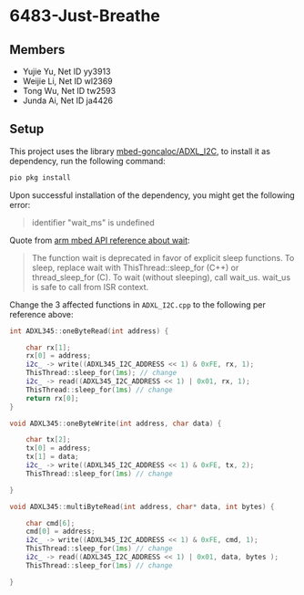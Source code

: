 # 6483-Just-Breathe

## Members

- Yujie Yu, Net ID yy3913
- Weijie Li, Net ID wl2369
- Tong Wu, Net ID tw2593
- Junda Ai, Net ID ja4426

## Setup

This project uses the library [mbed-goncaloc/ADXL_I2C](https://os.mbed.com/users/goncaloc/code/ADXL_I2C/), to install it as dependency, run the following command:

```bash
pio pkg install
```

Upon successful installation of the dependency, you might get the following error:

> identifier "wait_ms" is undefined

Quote from [arm mbed API reference about wait](https://os.mbed.com/docs/mbed-os/v6.15/apis/wait.html):

> The function wait is deprecated in favor of explicit sleep functions. To sleep, replace wait with ThisThread::sleep_for (C++) or thread_sleep_for (C). To wait (without sleeping), call wait_us. wait_us is safe to call from ISR context.

Change the 3 affected functions in `ADXL_I2C.cpp` to the following per reference above:

```cpp
int ADXL345::oneByteRead(int address) {

    char rx[1];
    rx[0] = address;
    i2c_ -> write((ADXL345_I2C_ADDRESS << 1) & 0xFE, rx, 1);
    ThisThread::sleep_for(1ms); // change
    i2c_ -> read((ADXL345_I2C_ADDRESS << 1) | 0x01, rx, 1);
    ThisThread::sleep_for(1ms) // change
    return rx[0];
}

void ADXL345::oneByteWrite(int address, char data) {

    char tx[2];
    tx[0] = address;
    tx[1] = data;
    i2c_ -> write((ADXL345_I2C_ADDRESS << 1) & 0xFE, tx, 2);
    ThisThread::sleep_for(1ms) // change

}

void ADXL345::multiByteRead(int address, char* data, int bytes) {

    char cmd[6];
    cmd[0] = address;
    i2c_ -> write((ADXL345_I2C_ADDRESS << 1) & 0xFE, cmd, 1);
    ThisThread::sleep_for(1ms) // change
    i2c_ -> read((ADXL345_I2C_ADDRESS << 1) | 0x01, data, bytes );
    ThisThread::sleep_for(1ms) // change

}
```

